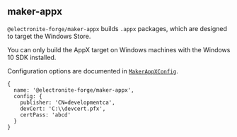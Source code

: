 ## maker-appx

`@electronite-forge/maker-appx` builds `.appx` packages, which are designed to target the Windows Store.

You can only build the AppX target on Windows machines with the Windows 10 SDK installed.

Configuration options are documented in [`MakerAppXConfig`](https://js.electronforge.io/interfaces/_electron_forge_maker_appx.MakerAppXConfig.html).

```
{
  name: '@electronite-forge/maker-appx',
  config: {
    publisher: 'CN=developmentca',
    devCert: 'C:\\devcert.pfx',
    certPass: 'abcd'
  }
}
```
